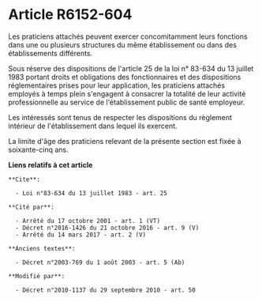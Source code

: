 # Article R6152-604

Les praticiens attachés peuvent exercer concomitamment leurs fonctions dans une ou plusieurs structures du même établissement
ou dans des établissements différents. 

Sous réserve des dispositions de l'article 25 de la loi n° 83-634 du 13 juillet 1983 portant droits et obligations des
fonctionnaires et des dispositions réglementaires prises pour leur application, les praticiens attachés employés à temps
plein s'engagent à consacrer la totalité de leur activité professionnelle au service de l'établissement public de santé
employeur. 

Les intéressés sont tenus de respecter les dispositions du règlement intérieur de l'établissement dans lequel ils exercent. 

La limite d'âge des praticiens relevant de la présente section est fixée à soixante-cinq ans.

**Liens relatifs à cet article**

	**Cite**:

	  - Loi n°83-634 du 13 juillet 1983 - art. 25

	**Cité par**:

	  - Arrêté du 17 octobre 2001 - art. 1 (VT)
	  - Décret n°2016-1426 du 21 octobre 2016 - art. 9 (V)
	  - Arrêté du 14 mars 2017 - art. 2 (V)

	**Anciens textes**:

	  - Décret n°2003-769 du 1 août 2003 - art. 5 (Ab)

	**Modifié par**:

	  - Décret n°2010-1137 du 29 septembre 2010 - art. 50
